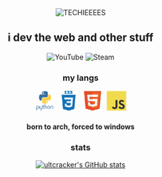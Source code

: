 <div align="center" size=""><img style="width: 250px;height: auto;" src="https://preview.redd.it/techies-day-today-raise-awareness-v0-vkem0xq4w34a1.gif?width=498&auto=webp&s=8df8d7e0c71abf45367d3959361b766131763796" alt="TECHIEEEES"></img></div>
<div id="title" align="center"><h2>i dev the web and other stuff</h2><div>
<div id="badges" align="center">
  <img href="youtube.com%2F%40ultcracker" src="https://img.shields.io/badge/YouTube-YouTube?style=for-the-badge&color=red" alt="YouTube"/>
  <img href="steamcommunity.com%2Fid%2Fultcracker" src="https://img.shields.io/badge/Steam-Steam?style=for-the-badge&color=darkblue" alt="Steam"/>
</div>
<div id="title" align="center"><h3>my langs</h3></h3><div>
  <div>
  <img src="https://github.com/devicons/devicon/blob/master/icons/python/python-original-wordmark.svg" title="Python" alt="Python" width="40" height="40"/>&nbsp;
  <img src="https://github.com/devicons/devicon/blob/master/icons/css3/css3-plain-wordmark.svg"  title="CSS3" alt="CSS" width="40" height="40"/>&nbsp;
  <img src="https://github.com/devicons/devicon/blob/master/icons/html5/html5-original.svg" title="HTML5" alt="HTML" width="40" height="40"/>&nbsp;
  <img src="https://github.com/devicons/devicon/blob/master/icons/javascript/javascript-original.svg" title="JavaScript" alt="JavaScript" width="40" height="40"/>
</div>
<div id="title" align="center"><h4>born to arch, forced to windows </h4><div>
<div id="title" align="center"><h3>stats</h3><div>
<a href=""><img src="https://github-readme-stats.vercel.app/api?username=ultcracker&show_icons=true&theme=transparent" alt="ultcracker's GitHub stats" /></a>
